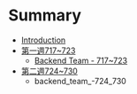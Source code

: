 # Summary

* [Introduction](README.md)
* [第一週717~723](week_717_723.md)
   * [Backend Team - 717~723](backend_team_-_717~723.md)
* [第二週724~730](week_724_730.md)
   * backend_team_-724_730

